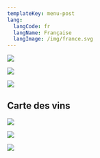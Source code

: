 ```yaml
---
templateKey: menu-post
lang:
  langCode: fr
  langName: Française
  langImage: /img/france.svg
---
```

![](/img/la-cuina-d-en-sisu-08.png)

![](/img/la-cuina-d-en-sisu-09.png)

![](/img/la-cuina-d-en-sisu-13.png)

## Carte des vins

![](/img/carta-vins-2020-provisional-1.png)

![](/img/carta-vins-2020-provisional-2.png)

![](/img/carta-vins-2020-provisional-3.png)
